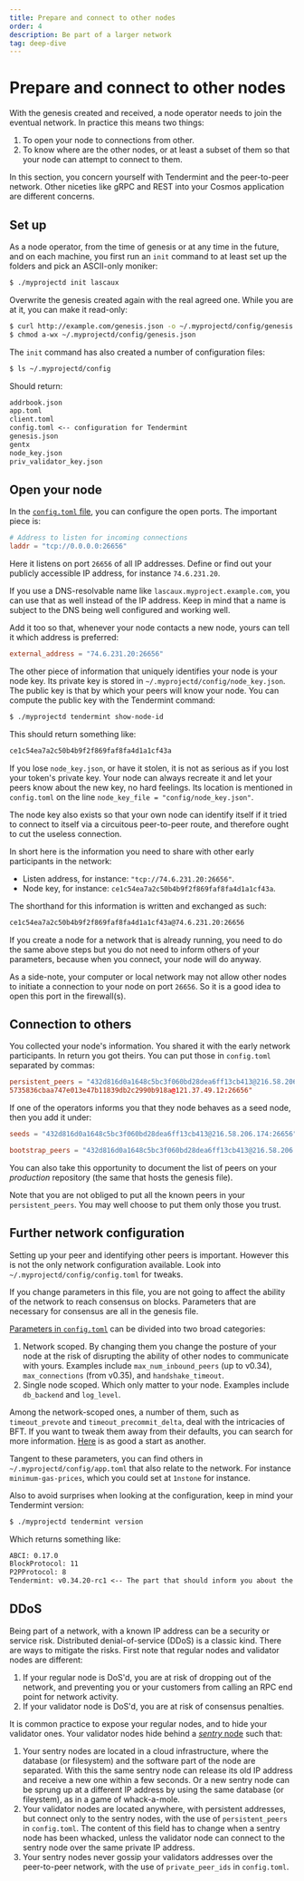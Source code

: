 ```yaml
---
title: Prepare and connect to other nodes
order: 4
description: Be part of a larger network
tag: deep-dive
---
```


# Prepare and connect to other nodes

With the genesis created and received, a node operator needs to join the eventual network. In practice this means two things:

1. To open your node to connections from other.
2. To know where are the other nodes, or at least a subset of them so that your node can attempt to connect to them.

In this section, you concern yourself with Tendermint and the peer-to-peer network. Other niceties like gRPC and REST into your Cosmos application are different concerns.

## Set up 

As a node operator, from the time of genesis or at any time in the future, and on each machine, you first run an `init` command to at least set up the folders and pick an ASCII-only moniker:

```sh
$ ./myprojectd init lascaux
```

Overwrite the genesis created again with the real agreed one. While you are at it, you can make it read-only:

```sh
$ curl http://example.com/genesis.json -o ~/.myprojectd/config/genesis.json
$ chmod a-wx ~/.myprojectd/config/genesis.json
```

The `init` command has also created a number of configuration files:

```sh
$ ls ~/.myprojectd/config
```

Should return:

```txt
addrbook.json
app.toml
client.toml
config.toml <-- configuration for Tendermint
genesis.json
gentx
node_key.json
priv_validator_key.json
```

## Open your node

In the [`config.toml` file](https://docs.tendermint.com/master/nodes/configuration.html), you can configure the open ports. The important piece is:

```toml
# Address to listen for incoming connections
laddr = "tcp://0.0.0.0:26656"
```

Here it listens on port `26656` of all IP addresses. Define or find out your publicly accessible IP address, for instance `74.6.231.20`.

If you use a DNS-resolvable name like `lascaux.myproject.example.com`, you can use that as well instead of the IP address. Keep in mind that a name is subject to the DNS being well configured and working well.

Add it too so that, whenever your node contacts a new node, yours can tell it which address is preferred:

```toml
external_address = "74.6.231.20:26656"
```

The other piece of information that uniquely identifies your node is your node key. Its private key is stored in `~/.myprojectd/config/node_key.json`. The public key is that by which your peers will know your node. You can compute the public key with the Tendermint command:

```sh
$ ./myprojectd tendermint show-node-id
```

This should return something like:

```txt
ce1c54ea7a2c50b4b9f2f869faf8fa4d1a1cf43a
```

If you lose `node_key.json`, or have it stolen, it is not as serious as if you lost your token's private key. Your node can always recreate it and let your peers know about the new key, no hard feelings. Its location is mentioned in `config.toml` on the line `node_key_file = "config/node_key.json"`.

The node key also exists so that your own node can identify itself if it tried to connect to itself via a circuitous peer-to-peer route, and therefore ought to cut the useless connection.

In short here is the information you need to share with other early participants in the network:

* Listen address, for instance: `"tcp://74.6.231.20:26656"`.
* Node key, for instance: `ce1c54ea7a2c50b4b9f2f869faf8fa4d1a1cf43a`.

The shorthand for this information is written and exchanged as such:

```txt
ce1c54ea7a2c50b4b9f2f869faf8fa4d1a1cf43a@74.6.231.20:26656
```

If you create a node for a network that is already running, you need to do the same above steps but you do not need to inform others of your parameters, because when you connect, your node will do anyway.

As a side-note, your computer or local network may not allow other nodes to initiate a connection to your node on port `26656`. So it is a good idea to open this port in the firewall(s).

## Connection to others

You collected your node's information. You shared it with the early network participants. In return you got theirs. You can put those in `config.toml` separated by commas:

```toml
persistent_peers = "432d816d0a1648c5bc3f060bd28dea6ff13cb413@216.58.206.174:26656,
5735836cbaa747e013e47b11839db2c2990b918a@121.37.49.12:26656"
```

If one of the operators informs you that they node behaves as a seed node, then you add it under:

<CodeGroup>

<CodeGroupItem title="Up to v0.34" active>

```toml
seeds = "432d816d0a1648c5bc3f060bd28dea6ff13cb413@216.58.206.174:26656"
```

</CodeGroupItem>

<CodeGroupItem title="From v0.35">

```toml
bootstrap_peers = "432d816d0a1648c5bc3f060bd28dea6ff13cb413@216.58.206.174:26656"
```

</CodeGroupItem>

</CodeGroup>

You can also take this opportunity to document the list of peers on your _production_ repository (the same that hosts the genesis file).

Note that you are not obliged to put all the known peers in your `persistent_peers`. You may well choose to put them only those you trust.

## Further network configuration

Setting up your peer and identifying other peers is important. However this is not the only network configuration available. Look into `~/.myprojectd/config/config.toml` for tweaks.

If you change parameters in this file, you are not going to affect the ability of the network to reach consensus on blocks. Parameters that are necessary for consensus are all in the genesis file.

[Parameters in `config.toml`](https://docs.tendermint.com/master/nodes/configuration.html) can be divided into two broad categories:

1. Network scoped. By changing them you change the posture of your node at the risk of disrupting the ability of other nodes to communicate with yours. Examples include `max_num_inbound_peers` (up to v0.34), `max_connections` (from v0.35), and `handshake_timeout`.
2. Single node scoped. Which only matter to your node. Examples include `db_backend` and `log_level`.

Among the network-scoped ones, a number of them, such as `timeout_prevote` and `timeout_precommit_delta`, deal with the intricacies of BFT. If you want to tweak them away from their defaults, you can search for more information. [Here](https://forum.cosmos.network/t/consensus-timeouts-explained/1421) is as good a start as another.

Tangent to these parameters, you can find others in `~/.myprojectd/config/app.toml` that also relate to the network. For instance `minimum-gas-prices`, which you could set at `1nstone` for instance.

Also to avoid surprises when looking at the configuration, keep in mind your Tendermint version:

```sh
$ ./myprojectd tendermint version
```

Which returns something like:

```txt
ABCI: 0.17.0
BlockProtocol: 11
P2PProtocol: 8
Tendermint: v0.34.20-rc1 <-- The part that should inform you about the content of config.toml
```

## DDoS

Being part of a network, with a known IP address can be a security or service risk. Distributed denial-of-service (DDoS) is a classic kind. There are ways to mitigate the risks. First note that regular nodes and validator nodes are different:

1. If your regular node is DoS'd, you are at risk of dropping out of the network, and preventing you or your customers from calling an RPC end point for network activity.
2. If your validator node is DoS'd, you are at risk of consensus penalties.

It is common practice to expose your regular nodes, and to hide your validator ones. Your validator nodes hide behind a [_sentry_ node](https://hub.cosmos.network/main/validators/security.html#sentry-nodes-ddos-protection) such that:

1. Your sentry nodes are located in a cloud infrastructure, where the database (or filesystem) and the software part of the node are separated. With this the same sentry node can release its old IP address and receive a new one within a few seconds. Or a new sentry node can be sprung up at a different IP address by using the same database (or fileystem), as in a game of whack-a-mole.
2. Your validator nodes are located anywhere, with persistent addresses, but connect only to the sentry nodes, with the use of `persistent_peers` in `config.toml`. The content of this field has to change when a sentry node has been whacked, unless the validator node can connect to the sentry node over the same private IP address.
3. Your sentry nodes never gossip your validators addresses over the peer-to-peer network, with the use of `private_peer_ids` in `config.toml`.
